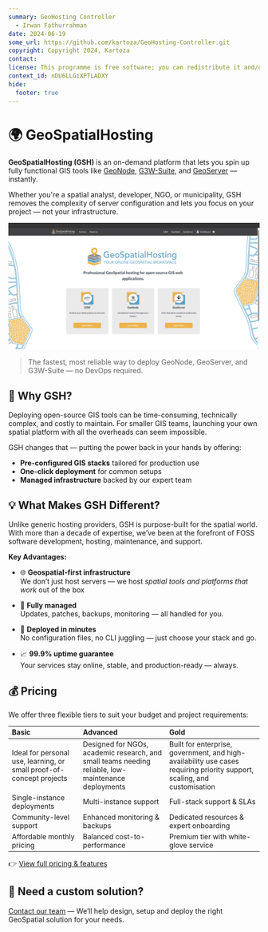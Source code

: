 ```yaml
---
summary: GeoHosting Controller
  - Irwan Fathurrahman
date: 2024-06-19
some_url: https://github.com/kartoza/GeoHosting-Controller.git
copyright: Copyright 2024, Kartoza
contact:
license: This programme is free software; you can redistribute it and/or modify it under the terms of the GNU Affero General Public License as published by the Free Software Foundation; either version 3 of the Licence, or (at your option) any later version.
context_id: nDU6LLGiXPTLADXY
hide:
  footer: true
---
```


# 🌍 GeoSpatialHosting

**GeoSpatialHosting (GSH)** is an on-demand platform that lets you spin up fully functional GIS tools like [GeoNode](https://geonode.org), [G3W-Suite](https://g3w-suite.readthedocs.io/), and [GeoServer](https://geoserver.org) — instantly.

Whether you're a spatial analyst, developer, NGO, or municipality, GSH removes the complexity of server configuration and lets you focus on your project — not your infrastructure.

<!-- **Launch and manage your open-source GIS stack in minutes.** -->

![GSH_home](./img/GHS_home.png)

> The fastest, most reliable way to deploy GeoNode, GeoServer, and G3W-Suite — no DevOps required.

## 🎯 Why GSH?

Deploying open-source GIS tools can be time-consuming, technically complex, and costly to maintain. For smaller GIS teams, launching your own spatial platform with all the overheads can seem impossible.

GSH changes that — putting the power back in your hands by offering:

- **Pre-configured GIS stacks** tailored for production use
- **One-click deployment** for common setups
- **Managed infrastructure** backed by our expert team

## 💡 What Makes GSH Different?

Unlike generic hosting providers, GSH is purpose-built for the spatial world. With more than a decade of expertise, we’ve been at the forefront of FOSS software development, hosting, maintenance, and support.

**Key Advantages:**

- 🌐 **Geospatial-first infrastructure**  
  We don’t just host servers — we host *spatial tools and platforms that work* out of the box

- 🔧 **Fully managed**  
  Updates, patches, backups, monitoring — all handled for you.

- 🚀 **Deployed in minutes**  
  No configuration files, no CLI juggling — just choose your stack and go.

- 📈 **99.9% uptime guarantee**  
  Your services stay online, stable, and production-ready — always.

<!-- ## ✨ Features at a Glance

- ✅ Launch spatial products in minutes
- 📦 Scalable cloud-native architecture
- 🔒 HTTPS, backups, and monitoring included
- 🛠️ Root access optional for advanced users
- 🧠 Built and supported by the Kartoza team -->

## 💰 Pricing

We offer three flexible tiers to suit your budget and project requirements:

| **Basic** | **Advanced** | **Gold** |
|:--|:--|:--|
| Ideal for personal use, learning, or small proof-of-concept projects | Designed for NGOs, academic research, and small teams needing reliable, low-maintenance deployments | Built for enterprise, government, and high-availability use cases requiring priority support, scaling, and customisation |
| Single-instance deployments | Multi-instance support | Full-stack support & SLAs |
| Community-level support | Enhanced monitoring & backups | Dedicated resources & expert onboarding |
| Affordable monthly pricing | Balanced cost-to-performance | Premium tier with white-glove service |

👉 [View full pricing & features](https://geospatialhosting.com/)

## 🔧 Need a custom solution?

[Contact our team](https://kartoza.com/contact-us/new) — We’ll help design, setup and deploy the right GeoSpatial solution for your needs.